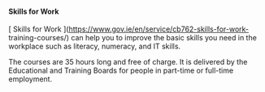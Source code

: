 ####  **Skills for Work**

[ Skills for Work ](https://www.gov.ie/en/service/cb762-skills-for-work-
training-courses/) can help you to improve the basic skills you need in the
workplace such as literacy, numeracy, and IT skills.

The courses are 35 hours long and free of charge. It is delivered by the
Educational and Training Boards for people in part-time or full-time
employment.
